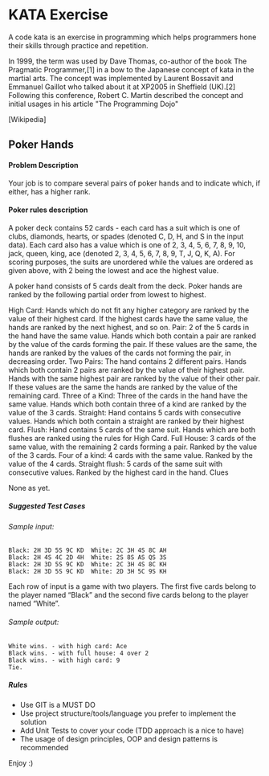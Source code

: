 # KATA Exercise 
A code kata is an exercise in programming which helps programmers hone their skills through practice and repetition.

In 1999, the term was used by Dave Thomas, co-author of the book The Pragmatic Programmer,[1] in a bow to the Japanese concept of kata in the martial arts. The concept was implemented by Laurent Bossavit and Emmanuel Gaillot who talked about it at XP2005 in Sheffield (UK).[2] Following this conference, Robert C. Martin described the concept and initial usages in his article "The Programming Dojo"

[Wikipedia]

## Poker Hands
#### Problem Description

Your job is to compare several pairs of poker hands and to indicate which, if either, has a higher rank.

#### Poker rules description

A poker deck contains 52 cards - each card has a suit which is one of clubs, diamonds, hearts, or spades (denoted C, D, H, and S in the input data). Each card also has a value which is one of 2, 3, 4, 5, 6, 7, 8, 9, 10, jack, queen, king, ace (denoted 2, 3, 4, 5, 6, 7, 8, 9, T, J, Q, K, A). For scoring purposes, the suits are unordered while the values are ordered as given above, with 2 being the lowest and ace the highest value.

A poker hand consists of 5 cards dealt from the deck. Poker hands are ranked by the following partial order from lowest to highest.

High Card: Hands which do not fit any higher category are ranked by the value of their highest card. If the highest cards have the same value, the hands are ranked by the next highest, and so on.
Pair: 2 of the 5 cards in the hand have the same value. Hands which both contain a pair are ranked by the value of the cards forming the pair. If these values are the same, the hands are ranked by the values of the cards not forming the pair, in decreasing order.
Two Pairs: The hand contains 2 different pairs. Hands which both contain 2 pairs are ranked by the value of their highest pair. Hands with the same highest pair are ranked by the value of their other pair. If these values are the same the hands are ranked by the value of the remaining card.
Three of a Kind: Three of the cards in the hand have the same value. Hands which both contain three of a kind are ranked by the value of the 3 cards.
Straight: Hand contains 5 cards with consecutive values. Hands which both contain a straight are ranked by their highest card.
Flush: Hand contains 5 cards of the same suit. Hands which are both flushes are ranked using the rules for High Card.
Full House: 3 cards of the same value, with the remaining 2 cards forming a pair. Ranked by the value of the 3 cards.
Four of a kind: 4 cards with the same value. Ranked by the value of the 4 cards.
Straight flush: 5 cards of the same suit with consecutive values. Ranked by the highest card in the hand.
Clues

None as yet.

##### Suggested Test Cases
###### Sample input:
```shell
Black: 2H 3D 5S 9C KD  White: 2C 3H 4S 8C AH
Black: 2H 4S 4C 2D 4H  White: 2S 8S AS QS 3S
Black: 2H 3D 5S 9C KD  White: 2C 3H 4S 8C KH
Black: 2H 3D 5S 9C KD  White: 2D 3H 5C 9S KH
```
Each row of input is a game with two players. The first five cards belong to the player named “Black” and the second five cards belong to the player named “White”.

###### Sample output:
```shell
White wins. - with high card: Ace 
Black wins. - with full house: 4 over 2 
Black wins. - with high card: 9
Tie.
```
##### Rules
- Use GIT is a MUST DO
- Use project structure/tools/language you prefer to implement the solution
- Add Unit Tests to cover your code (TDD approach is a nice to have)
- The usage of design principles, OOP and design patterns is recommended

Enjoy :) 